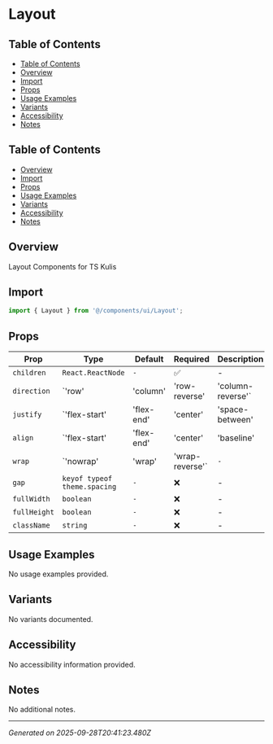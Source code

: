 # Layout

## Table of Contents

- [Table of Contents](#table-of-contents)
- [Overview](#overview)
- [Import](#import)
- [Props](#props)
- [Usage Examples](#usage-examples)
- [Variants](#variants)
- [Accessibility](#accessibility)
- [Notes](#notes)

## Table of Contents

- [Overview](#overview)
- [Import](#import)
- [Props](#props)
- [Usage Examples](#usage-examples)
- [Variants](#variants)
- [Accessibility](#accessibility)
- [Notes](#notes)

## Overview
Layout Components for TS Kulis

## Import
```typescript
import { Layout } from '@/components/ui/Layout';
```

## Props
| Prop | Type | Default | Required | Description |
|------|------|---------|----------|-------------|
| `children` | `React.ReactNode` | `-` | ✅ | - |
| `direction` | `'row' | 'column' | 'row-reverse' | 'column-reverse'` | `-` | ❌ | - |
| `justify` | `'flex-start' | 'flex-end' | 'center' | 'space-between' | 'space-around' | 'space-evenly'` | `-` | ❌ | - |
| `align` | `'flex-start' | 'flex-end' | 'center' | 'baseline' | 'stretch'` | `-` | ❌ | - |
| `wrap` | `'nowrap' | 'wrap' | 'wrap-reverse'` | `-` | ❌ | - |
| `gap` | `keyof typeof theme.spacing` | `-` | ❌ | - |
| `fullWidth` | `boolean` | `-` | ❌ | - |
| `fullHeight` | `boolean` | `-` | ❌ | - |
| `className` | `string` | `-` | ❌ | - |

## Usage Examples
No usage examples provided.

## Variants
No variants documented.

## Accessibility
No accessibility information provided.

## Notes
No additional notes.

---
*Generated on 2025-09-28T20:41:23.480Z*

